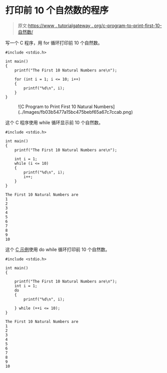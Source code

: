 # 打印前 10 个自然数的程序

> 原文:[https://www . tutorialgateway . org/c-program-to-print-first-10-自然数/](https://www.tutorialgateway.org/c-program-to-print-first-10-natural-numbers/)

写一个 C 程序，用 for 循环打印前 10 个自然数。

```
#include <stdio.h>

int main()
{
	printf("The First 10 Natural Numbers are\n");

	for (int i = 1; i <= 10; i++)
	{
		printf("%d\n", i);
	}
}
```

<figure class="wp-block-image size-large">![C Program to Print First 10 Natural Numbers](../Images/fb03b5477a15bc475bebf65a67c7ccab.png)</figure>

这个 C 程序使用 while 循环显示前 10 个自然数。

```
#include <stdio.h>

int main()
{
	printf("The First 10 Natural Numbers are\n");

	int i = 1;
	while (i <= 10)
	{
		printf("%d\n", i);
		i++;
	}
}
```

```
The First 10 Natural Numbers are
1
2
3
4
5
6
7
8
9
10
```

这个 [C 示例](https://www.tutorialgateway.org/c-programming-examples/)使用 do while 循环打印前 10 个自然数。

```
#include <stdio.h>

int main()
{

	printf("The First 10 Natural Numbers are\n");
	int i = 1;
	do
	{
		printf("%d\n", i);

	} while (++i <= 10);
}
```

```
The First 10 Natural Numbers are
1
2
3
4
5
6
7
8
9
10
```